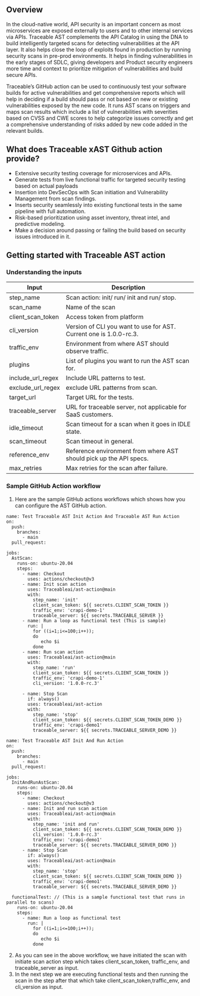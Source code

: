 ## Overview
In the cloud-native world, API security is an important concern as most microservices are exposed externally to users and to other internal services via APIs. Traceable AST complements the API Catalog in using the DNA to build intelligently targeted scans for detecting vulnerabilities at the API layer. It also helps close the loop of exploits found in production by running security scans in pre-prod environments. It helps in finding vulnerabilities in the early stages of SDLC, giving developers and Product security engineers more time and context to prioritize mitigation of vulnerabilities and build secure APIs. 

Traceable’s GitHub action can be used to continuously test your software builds for active vulnerabilities and get comprehensive reports which will help in deciding if a build should pass or not based on new or existing vulnerabilities exposed by the new code. It runs AST scans on triggers and maps scan results which include a list of vulnerabilities with severities based on CVSS and CWE scores to help categorize issues correctly and get a comprehensive understanding of risks added by new code added in the relevant builds. 

## What does Traceable xAST Github action provide?
- Extensive security testing coverage for microservices and APIs.
- Generate tests from live functional traffic for targeted security testing based on actual payloads
- Insertion into DevSecOps with Scan initiation and Vulnerability Management from scan findings.
- Inserts security seamlessly into existing functional tests in the same pipeline with full automation. 
- Risk-based prioritization using asset inventory, threat intel, and predictive modeling.
- Make a decision around passing or failing the build based on security issues introduced in it. 

## Getting started with Traceable AST action
### Understanding the inputs

| **Input**               | **Description**                                                    |
| ------------------- |--------------------------------------------------------------------|
| step\_name          | Scan action: init/ run/ init and run/ stop.                        |
| scan\_name          | Name of the scan                                                   |
| client\_scan\_token | Access token from platform                                         |
| cli\_version        | Version of CLI you want to use for AST. Current one is 1.0.0-rc.3. |
| traffic\_env        | Environment from where AST should observe traffic.                 |
| plugins             | List of plugins you want to run the AST scan for.                  |
| include\_url\_regex | Include URL patterns to test.                                      |
| exclude\_url\_regex | exclude URL patterns from scan.                                    |
| target\_url         | Target URL for the tests.                                          |
| traceable\_server   | URL for traceable server, not applicable for SaaS customers.       |
| idle\_timeout       | Scan timeout for a scan when it goes in IDLE state.                |
| scan\_timeout       | Scan timeout in general.                                           |
| reference\_env      | Reference environment from where AST should pick up the API specs. |
| max\_retries        | Max retries for the scan after failure.                            |


### Sample GitHub Action workflow
1. Here are the sample GitHub actions workflows which shows how you can configure the AST GitHub action. 
```
name: Test Traceable AST Init Action And Traceable AST Run Action
on:
  push:
    branches:
      - main
  pull_request:

jobs:
  AstScan:
    runs-on: ubuntu-20.04
    steps:
      - name: Checkout
        uses: actions/checkout@v3
      - name: Init scan action
        uses: Traceableai/ast-action@main
        with:
          step_name: 'init'
          client_scan_token: ${{ secrets.CLIENT_SCAN_TOKEN }}
          traffic_env: 'crapi-demo-1'
          traceable_server: ${{ secrets.TRACEABLE_SERVER }}
      - name: Run a loop as functional test (This is sample)
        run: |
          for ((i=1;i<=100;i++)); 
          do 
             echo $i
          done
      - name: Run scan action
        uses: Traceableai/ast-action@main
        with:
          step_name: 'run'
          client_scan_token: ${{ secrets.CLIENT_SCAN_TOKEN }}
          traffic_env: 'crapi-demo-1'
          cli_version: '1.0.0-rc.3'
      
      - name: Stop Scan
        if: always()
        uses: traceableai/ast-action
        with:
          step_name: 'stop'
          client_scan_token: ${{ secrets.CLIENT_SCAN_TOKEN_DEMO }}
          traffic_env: 'crapi-demo1'
          traceable_server: ${{ secrets.TRACEABLE_SERVER_DEMO }}
```

```
name: Test Traceable AST Init And Run Action
on:
  push:
    branches:
      - main
  pull_request:

jobs:
  InitAndRunAstScan:
    runs-on: ubuntu-20.04
    steps:
      - name: Checkout
        uses: actions/checkout@v3
      - name: Init and run scan action
        uses: Traceableai/ast-action@main
        with:
          step_name: 'init and run'
          client_scan_token: ${{ secrets.CLIENT_SCAN_TOKEN_DEMO }}
          cli_version: '1.0.0-rc.3'
          traffic_env: 'crapi-demo1'
          traceable_server: ${{ secrets.TRACEABLE_SERVER_DEMO }}
      - name: Stop Scan
        if: always()
        uses: Traceableai/ast-action@main
        with:
          step_name: 'stop'
          client_scan_token: ${{ secrets.CLIENT_SCAN_TOKEN_DEMO }}
          traffic_env: 'crapi-demo1'
          traceable_server: ${{ secrets.TRACEABLE_SERVER_DEMO }}
          
  functionalTest: // (This is a sample functional test that runs in parallel to scans)
    runs-on: ubuntu-20.04
    steps:
      - name: Run a loop as functional test
        run: |
          for ((i=1;i<=100;i++)); 
          do 
             echo $i
          done

```
2. As you can see in the above workflow, we have initiated the scan with initiate scan action step which takes client_scan_token, traffic_env, and traceable_server as input. 
3. In the next step we are executing functional tests and then running the scan in the step after that which take client_scan_token,traffic_env, and cli_version as input. 



